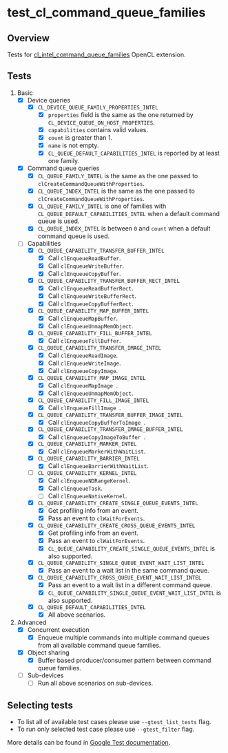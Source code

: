 # test_cl_command_queue_families

## Overview

Tests for [cl_intel_command_queue_families](https://github.com/KhronosGroup/OpenCL-Docs/blob/master/extensions/cl_intel_command_queue_families.asciidoc) OpenCL extension.

## Tests

1. Basic
    - [x] Device queries
        - [x] `CL_DEVICE_QUEUE_FAMILY_PROPERTIES_INTEL`
            - [x] `properties` field is the same as the one returned by `CL_DEVICE_QUEUE_ON_HOST_PROPERTIES`.
            - [x] `capabilities` contains valid values.
            - [x] `count` is greater than 1.
            - [x] `name` is not empty.
            - [x] `CL_QUEUE_DEFAULT_CAPABILITIES_INTEL` is reported by at least one family.
    - [x] Command queue queries
        - [x] `CL_QUEUE_FAMILY_INTEL` is the same as the one passed to `clCreateCommandQueueWithProperties`.
        - [x] `CL_QUEUE_INDEX_INTEL` is the same as the one passed to `clCreateCommandQueueWithProperties`.
        - [x] `CL_QUEUE_FAMILY_INTEL` is one of families with `CL_QUEUE_DEFAULT_CAPABILITIES_INTEL` when a default command queue is used.
        - [x] `CL_QUEUE_INDEX_INTEL` is between `0` and `count` when a default command queue is used.
    - [ ] Capabilities
        - [x] `CL_QUEUE_CAPABILITY_TRANSFER_BUFFER_INTEL`
            - [x] Call `clEnqueueReadBuffer`.
            - [x] Call `clEnqueueWriteBuffer`.
            - [x] Call `clEnqueueCopyBuffer`.
        - [x] `CL_QUEUE_CAPABILITY_TRANSFER_BUFFER_RECT_INTEL`
            - [x] Call `clEnqueueReadBufferRect`.
            - [x] Call `clEnqueueWriteBufferRect`.
            - [x] Call `clEnqueueCopyBufferRect`.
        - [x] `CL_QUEUE_CAPABILITY_MAP_BUFFER_INTEL`
            - [x] Call `clEnqueueMapBuffer`.
            - [x] Call `clEnqueueUnmapMemObject`.
        - [x] `CL_QUEUE_CAPABILITY_FILL_BUFFER_INTEL`
            - [x] Call `clEnqueueFillBuffer`.
        - [x] `CL_QUEUE_CAPABILITY_TRANSFER_IMAGE_INTEL`
            - [x] Call `clEnqueueReadImage`.
            - [x] Call `clEnqueueWriteImage`.
            - [x] Call `clEnqueueCopyImage`.
        - [x] `CL_QUEUE_CAPABILITY_MAP_IMAGE_INTEL`
            - [x] Call `clEnqueueMapImage `.
            - [x] Call `clEnqueueUnmapMemObject`.
        - [x] `CL_QUEUE_CAPABILITY_FILL_IMAGE_INTEL`
            - [x] Call `clEnqueueFillImage `.
        - [x] `CL_QUEUE_CAPABILITY_TRANSFER_BUFFER_IMAGE_INTEL`
            - [x] Call `clEnqueueCopyBufferToImage `.
        - [x] `CL_QUEUE_CAPABILITY_TRANSFER_IMAGE_BUFFER_INTEL`
            - [x] Call `clEnqueueCopyImageToBuffer `.
        - [x] `CL_QUEUE_CAPABILITY_MARKER_INTEL`
            - [x] Call `clEnqueueMarkerWithWaitList`.
        - [x] `CL_QUEUE_CAPABILITY_BARRIER_INTEL`
            - [x] Call `clEnqueueBarrierWithWaitList`.
        - [ ] `CL_QUEUE_CAPABILITY_KERNEL_INTEL`
            - [x] Call `clEnqueueNDRangeKernel`.
            - [x] Call `clEnqueueTask`.
            - [ ] Call `clEnqueueNativeKernel`.
        - [x] `CL_QUEUE_CAPABILITY_CREATE_SINGLE_QUEUE_EVENTS_INTEL`
            - [x] Get profiling info from an event.
            - [x] Pass an event to `clWaitForEvents`.
        - [x] `CL_QUEUE_CAPABILITY_CREATE_CROSS_QUEUE_EVENTS_INTEL`
            - [x] Get profiling info from an event.
            - [x] Pass an event to `clWaitForEvents`.
            - [x] `CL_QUEUE_CAPABILITY_CREATE_SINGLE_QUEUE_EVENTS_INTEL` is also supported.
        - [x] `CL_QUEUE_CAPABILITY_SINGLE_QUEUE_EVENT_WAIT_LIST_INTEL`
            - [x] Pass an event to a wait list in the same command queue.
        - [x] `CL_QUEUE_CAPABILITY_CROSS_QUEUE_EVENT_WAIT_LIST_INTEL`
            - [x] Pass an event to a wait list in a different command queue.
            - [x] `CL_QUEUE_CAPABILITY_SINGLE_QUEUE_EVENT_WAIT_LIST_INTEL` is also supported.
        - [x] `CL_QUEUE_DEFAULT_CAPABILITIES_INTEL`
            - [x] All above scenarios.
1. Advanced
    - [x] Concurrent execution
        - [x] Enqueue multiple commands into multiple command queues from all available command queue families.
    - [x] Object sharing
        - [x] Buffer based producer/consumer pattern between command queue families.
    - [ ] Sub-devices
        - [ ] Run all above scenarios on sub-devices.

## Selecting tests

* To list all of available test cases please use `--gtest_list_tests` flag.
* To run only selected test case please use `--gtest_filter` flag.

More details can be found in [Google Test documentation]([https://github.com/google/googletest/blob/master/googletest/docs/advanced.md#selecting-tests).
